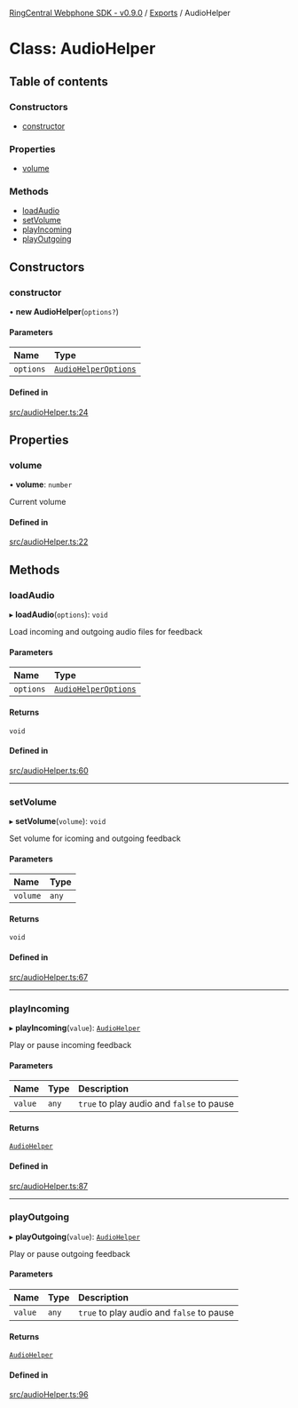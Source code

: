 [RingCentral Webphone SDK - v0.9.0](../README.md) / [Exports](../modules.md) / AudioHelper

# Class: AudioHelper

## Table of contents

### Constructors

- [constructor](AudioHelper.md#constructor)

### Properties

- [volume](AudioHelper.md#volume)

### Methods

- [loadAudio](AudioHelper.md#loadaudio)
- [setVolume](AudioHelper.md#setvolume)
- [playIncoming](AudioHelper.md#playincoming)
- [playOutgoing](AudioHelper.md#playoutgoing)

## Constructors

### constructor

• **new AudioHelper**(`options?`)

#### Parameters

| Name | Type |
| :------ | :------ |
| `options` | [`AudioHelperOptions`](../interfaces/AudioHelperOptions.md) |

#### Defined in

[src/audioHelper.ts:24](https://github.com/nerdchacha/ringcentral-web-phone/blob/491aafd/src/audioHelper.ts#L24)

## Properties

### volume

• **volume**: `number`

Current volume

#### Defined in

[src/audioHelper.ts:22](https://github.com/nerdchacha/ringcentral-web-phone/blob/491aafd/src/audioHelper.ts#L22)

## Methods

### loadAudio

▸ **loadAudio**(`options`): `void`

Load incoming and outgoing audio files for feedback

#### Parameters

| Name | Type |
| :------ | :------ |
| `options` | [`AudioHelperOptions`](../interfaces/AudioHelperOptions.md) |

#### Returns

`void`

#### Defined in

[src/audioHelper.ts:60](https://github.com/nerdchacha/ringcentral-web-phone/blob/491aafd/src/audioHelper.ts#L60)

___

### setVolume

▸ **setVolume**(`volume`): `void`

Set volume for icoming and outgoing feedback

#### Parameters

| Name | Type |
| :------ | :------ |
| `volume` | `any` |

#### Returns

`void`

#### Defined in

[src/audioHelper.ts:67](https://github.com/nerdchacha/ringcentral-web-phone/blob/491aafd/src/audioHelper.ts#L67)

___

### playIncoming

▸ **playIncoming**(`value`): [`AudioHelper`](AudioHelper.md)

Play or pause incoming feedback

#### Parameters

| Name | Type | Description |
| :------ | :------ | :------ |
| `value` | `any` | `true` to play audio and `false` to pause |

#### Returns

[`AudioHelper`](AudioHelper.md)

#### Defined in

[src/audioHelper.ts:87](https://github.com/nerdchacha/ringcentral-web-phone/blob/491aafd/src/audioHelper.ts#L87)

___

### playOutgoing

▸ **playOutgoing**(`value`): [`AudioHelper`](AudioHelper.md)

Play or pause outgoing feedback

#### Parameters

| Name | Type | Description |
| :------ | :------ | :------ |
| `value` | `any` | `true` to play audio and `false` to pause |

#### Returns

[`AudioHelper`](AudioHelper.md)

#### Defined in

[src/audioHelper.ts:96](https://github.com/nerdchacha/ringcentral-web-phone/blob/491aafd/src/audioHelper.ts#L96)
